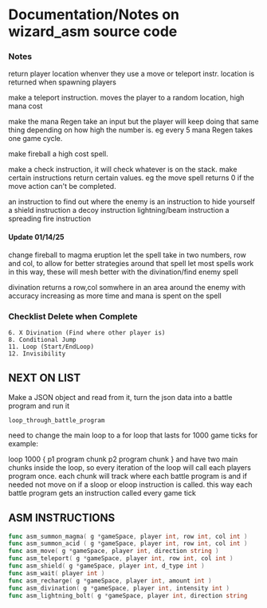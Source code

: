 # Documentation/Notes on wizard_asm source code

### Notes

return player location whenver they use a move or teleport instr. location is returned when spawning players

make a teleport instruction. moves the player to a random location, high mana cost

make the mana Regen take an input but the player will keep doing that same thing depending on how high the number is. eg every 5 mana Regen takes one game cycle.

make fireball a high cost spell.

make a check instruction, it will check whatever is on the stack. make certain instructions return certain values. eg the move spell returns 0 if the move action can't be completed.

an instruction to find out where the enemy is
an instruction to hide yourself
a shield instruction 
a decoy instruction 
lightning/beam instruction
a spreading fire instruction


#### Update 01/14/25

change fireball to magma eruption
let the spell take in two numbers, row and col, to allow for better strategies around that spell
let most spells work in this way, these will mesh better with the divination/find enemy spell

divination returns a row,col somwhere in an area around the enemy with accuracy increasing as more time and mana is spent on the spell


### Checklist Delete when Complete
    6. X Divination (Find where other player is)
    8. Conditional Jump 
    11. Loop (Start/EndLoop)
    12. Invisibility

## NEXT ON LIST

Make a JSON object and read from it, turn the json data into a battle program and run it

```
loop_through_battle_program
```
need to change the main loop to a for loop that lasts for 1000 game ticks for example:

loop 1000 {
    p1 program chunk
    p2 program chunk
}
and have two main chunks inside the loop, so every iteration of the loop will call each players program once. each chunk will track where each battle program is and if needed not move on if a sloop or eloop instruction is called. this way each battle program gets an instruction called every game tick


## ASM INSTRUCTIONS

```go
func asm_summon_magma( g *gameSpace, player int, row int, col int ) 
func asm_summon_acid ( g *gameSpace, player int, row int, col int ) 
func asm_move( g *gameSpace, player int, direction string ) 
func asm_teleport( g *gameSpace, player int, row int, col int ) 
func asm_shield( g *gameSpace, player int, d_type int ) 
func asm_wait( player int ) 
func asm_recharge( g *gameSpace, player int, amount int ) 
func asm_divination( g *gameSpace, player int, intensity int ) 
func asm_lightning_bolt( g *gameSpace, player int, direction string
```

